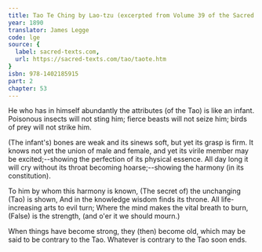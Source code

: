 ```yaml
---
title: Tao Te Ching by Lao-tzu (excerpted from Volume 39 of the Sacred Books of the East.)
year: 1890
translator: James Legge
code: lge
source: {
  label: sacred-texts.com,
  url: https://sacred-texts.com/tao/taote.htm
}
isbn: 978-1402185915
part: 2
chapter: 53
---
```

He who has in himself abundantly the attributes (of the Tao) is like an infant. Poisonous insects will not sting him; fierce beasts will not seize him; birds of prey will not strike him. 

(The infant's) bones are weak and its sinews soft, but yet its grasp is firm. It knows not yet the union of male and female, and yet its virile member may be excited;--showing the perfection of its physical essence. All day long it will cry without its throat becoming hoarse;--showing the harmony (in its constitution). 

To him by whom this harmony is known, 
(The secret of) the unchanging (Tao) is shown, 
And in the knowledge wisdom finds its throne. 
All life-increasing arts to evil turn; 
Where the mind makes the vital breath to burn, 
(False) is the strength, (and o'er it we should mourn.) 

When things have become strong, they (then) become old, which may be said to be contrary to the Tao. Whatever is contrary to the Tao soon ends.